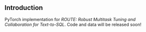 ## Introduction
PyTorch implementation for *ROUTE: Robust Multitask Tuning and Collaboration for Text-to-SQL*. Code and data will be released soon!
